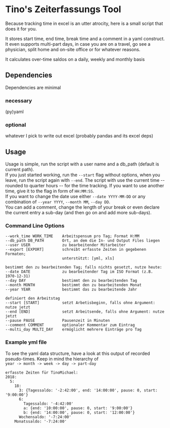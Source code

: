 # Tino's Zeiterfassungs Tool

Because tracking time in excel is an utter atrocity, here is a small script that does it
for you.

It stores start time, end time, break time and a comment in a yaml construct.
It even supports multi-part days, in case you are on a travel, go see a physician, split
home and on-site office or for whatever reasons.

It calculates over-time saldos on a daily, weekly and monthly basis

## Dependencies
Dependencies are minimal

### necessary
(py)yaml

### optional
whatever I pick to write out excel
(probably pandas and its excel deps)

## Usage

Usage is simple, run the script with a user name and a db_path (default is current path).  
If you just started working, run the `--start` flag without options, when you leave,
run the script again with `--end`. The script with use the current time -- rounded to
quarter hours -- for the time tracking. If you want to use another time, give it to the
flag in form of `HH:MM:SS`.  
If you want to change the date use either `--date YYYY-MM-DD` or any combination of
`--year YYYY`, `--month MM`, `--day DD`.  
You can add a comment, change the length of your break or even declare the current entry
a sub-day (and then go on and add more sub-days).

### Command Line Options
```
--work_time WORK_TIME    Arbeitspensum pro Tag; Format H:MM
--db_path DB_PATH        Ort, an dem die In- und Output Files liegen
--user USER              zu bearbeitender Mitarbeiter
--export [EXPORT]        schreibt erfasste Zeiten in gegebenen Formaten;
                         unterstützt: [yml, xls]

bestimmt den zu bearbeitenden Tag; falls nichts gesetzt, nutze heute:
--date DATE              zu bearbeitender Tag im ISO Format (z.B. 1970-12-31)
--day DAY                bestimmt den zu bearbeitenden Tag
--month MONTH            bestimmt den zu bearbeitenden Monat
--year YEAR              bestimmt das zu bearbeitende Jahr

definiert den Arbeitstag
--start [START]          setzt Arbetisbeginn, falls ohne Argument: nutze jetzt
--end [END]              setzt Arbeitsende, falls ohne Argument: nutze jetzt
--pause PAUSE            Pausenzeit in Minuten
--comment COMMENT        optionaler Kommentar zum Eintrag
--multi_day MULTI_DAY    ermöglicht mehrere Einträge pro Tag
```


### Example yml file
To see the yaml data structure, have a look at this output of recorded pseudo-times.
Keep in mind the hierarchy of  
`year -> month -> week -> day -> part-day`
```
erfasste Zeiten für TinoMichael:
2018:
  5:
    18:
      3: {Tagessaldo: '-2:42:00', end: '14:00:00', pause: 0, start: '9:00:00'}
      6:
        Tagessaldo: '-4:42:00'
        a: {end: '10:00:00', pause: 0, start: '9:00:00'}
        b: {end: '14:00:00', pause: 0, start: '12:00:00'}
      Wochensaldo: '-7:24:00'
    Monatssaldo: '-7:24:00'
```
